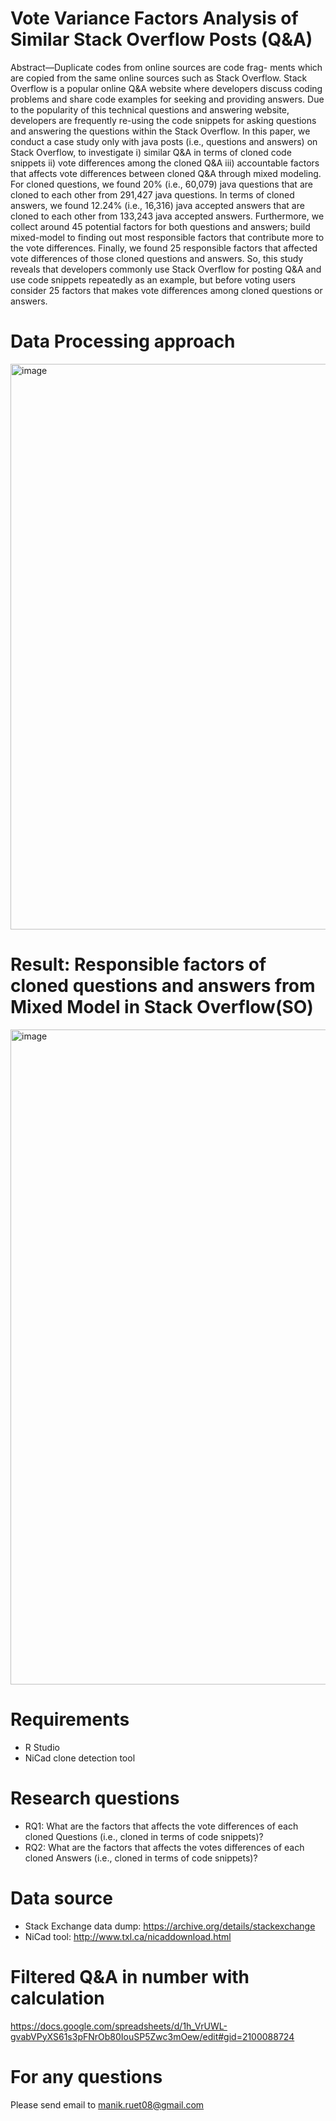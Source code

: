 # Vote Variance Factors Analysis of Similar Stack Overflow Posts (Q&A)
Abstract—Duplicate codes from online sources are code frag- ments which are copied from the same online sources such as Stack Overflow. Stack Overflow is a popular online Q&A website where developers discuss coding problems and share code examples for seeking and providing answers. Due to the popularity of this technical questions and answering website, developers are frequently re-using the code snippets for asking questions and answering the questions within the Stack Overflow. In this paper, we conduct a case study only with java posts (i.e., questions and answers) on Stack Overflow, to investigate i) similar Q&A in terms of cloned code snippets ii) vote differences among the cloned Q&A iii) accountable factors that affects vote differences between cloned Q&A through mixed modeling. For cloned questions, we found 20% (i.e., 60,079) java questions that are cloned to each other from 291,427 java questions. In terms of cloned answers, we found 12.24% (i.e., 16,316) java accepted answers that are cloned to each other from 133,243 java accepted answers. Furthermore, we collect around 45 potential factors for both questions and answers; build mixed-model to finding out most responsible factors that contribute more to the vote differences. Finally, we found 25 responsible factors that affected vote differences of those cloned questions and answers. So, this study reveals that developers commonly use Stack Overflow for posting Q&A and use code snippets repeatedly as an example, but before voting users consider 25 factors that makes vote differences among cloned questions or answers.

# Data Processing approach
<img width="905" alt="image" src="https://user-images.githubusercontent.com/45977153/120518799-f4404080-c39f-11eb-9acf-dd26a07925ed.png">

# Result: Responsible factors of cloned questions and answers from Mixed Model in Stack Overflow(SO)
<img width="1048" alt="image" src="https://user-images.githubusercontent.com/45977153/120525393-18068500-c3a6-11eb-95b3-d0ac38274419.png">

# Requirements
- R Studio
- NiCad clone detection tool

# Research questions
- RQ1: What are the factors that affects the vote differences of each cloned Questions (i.e., cloned in terms of code snippets)?
- RQ2: What are the factors that affects the votes differences of each cloned Answers (i.e., cloned in terms of code snippets)?

# Data source
- Stack Exchange data dump: https://archive.org/details/stackexchange
- NiCad tool: http://www.txl.ca/nicaddownload.html

# Filtered Q&A in number with calculation
https://docs.google.com/spreadsheets/d/1h_VrUWL-gvabVPyXS61s3pFNrOb80IouSP5Zwc3mOew/edit#gid=2100088724

# For any questions
Please send email to manik.ruet08@gmail.com
